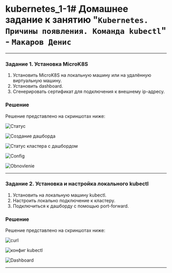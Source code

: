 # kubernetes_1-1# Домашнее задание к занятию "`Kubernetes. Причины появления. Команда kubectl`" - `Макаров Денис`

---

### Задание 1. Установка MicroK8S

1. Установить MicroK8S на локальную машину или на удалённую виртуальную машину.
2. Установить dashboard.
3. Сгенерировать сертификат для подключения к внешнему ip-адресу.

### Решение 
Решение представлено на скриншотах ниже:

![Статус](https://github.com/user-attachments/assets/77ae6f5b-cf90-4c91-9319-93d077fc2e56)

![Создание дашборда](https://github.com/user-attachments/assets/d6324ecc-b624-4fbe-aec2-00dc89f83b6b)

![Статус кластера с дашбордом](https://github.com/user-attachments/assets/4c24622c-7a27-46e4-97ec-09d18b21deab)

![Config](https://github.com/user-attachments/assets/a0adb037-5d66-41db-9ee2-bd0173e5bc7c)

![Obnovlenie](https://github.com/user-attachments/assets/c5e8ed4f-4106-4579-a66a-10626008d52e)

---

### Задание 2. Установка и настройка локального kubectl
1. Установить на локальную машину kubectl.
2. Настроить локально подключение к кластеру.
3. Подключиться к дашборду с помощью port-forward.

### Решение
Решение представлено на скриншотах ниже:

![curl](https://github.com/user-attachments/assets/aa6f22f3-4e85-4d0e-8ccb-a3303a1eac0b)

![конфиг kubectl](https://github.com/user-attachments/assets/accac680-cc82-45de-bb94-05afa24813f4)

![Dashboard](https://github.com/user-attachments/assets/c6cb30f1-195f-479b-b75b-5202035f937f)

---






